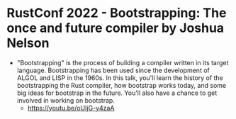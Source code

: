# RustConf 2022 - Bootstrapping: The once and future compiler by Joshua Nelson

- "Bootstrapping" is the process of building a compiler written in its target language. Bootstrapping has been used since the development of ALGOL and LISP in the 1960s. In this talk, you'll learn the history of the bootstrapping the Rust compiler, how bootstrap works today, and some big ideas for bootstrap in the future. You'll also have a chance to get involved in working on bootstrap.
  - https://youtu.be/oUIjG-y4zaA

<br>
